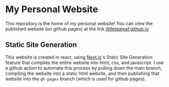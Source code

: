 # My Personal Website

This repository is the home of my personal website! You can view the published website (on github pages) at the link [littletealeaf.github.io](https://littletealeaf.github.io)

## Static Site Generation

This website is created in react, using [Next.js](https://nextjs.org/)'s Static Site Generation feature that compiles the entire website into html, css, and javascript. I use a github action to automate this process by pulling down the main branch, compiling the website into a static html website, and then publishing that website into the `gh-pages` branch (which is used for github pages).


